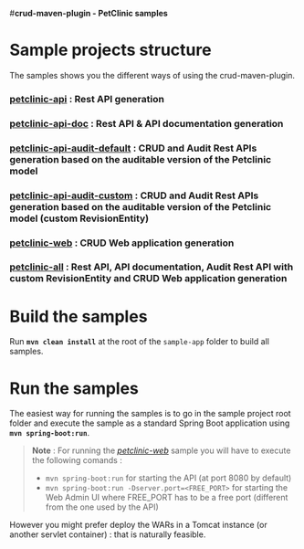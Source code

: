#**crud-maven-plugin - PetClinic samples**

Sample projects structure
=========================

The samples shows you the different ways of using the crud-maven-plugin.

### **[petclinic-api](petclinic-api)** : Rest API generation

### **[petclinic-api-doc](petclinic-api-doc)** : Rest API & API documentation generation

### **[petclinic-api-audit-default](petclinic-api-audit-default)** : CRUD and Audit Rest APIs generation based on the auditable version of the Petclinic model

### **[petclinic-api-audit-custom](petclinic-api-audit-custom)** : CRUD and Audit Rest APIs generation based on the auditable version of the Petclinic model (custom RevisionEntity)

### **[petclinic-web](petclinic-web)** : CRUD Web application generation

### **[petclinic-all](petclinic-all)** : Rest API, API documentation, Audit Rest API with custom RevisionEntity and CRUD Web application generation

Build the samples
=================
Run **``mvn clean install``** at the root of the ``sample-app`` folder to build all samples.

Run the samples
=============== 
The easiest way for running the samples is to go in the sample project root folder and execute the sample as a standard Spring Boot application using **``mvn spring-boot:run``**.

> **Note** : For running the [*petclinic-web*](petclinic-web) sample you will have to execute the following comands : 
> 
> - ``mvn spring-boot:run`` for starting the API (at port 8080 by default)
> - ``mvn spring-boot:run -Dserver.port=<FREE_PORT>`` for starting the Web Admin UI where FREE_PORT has to be a free port (different from the one used by the API)

However you might prefer deploy the WARs in a Tomcat instance (or another servlet container) : that is naturally feasible.

